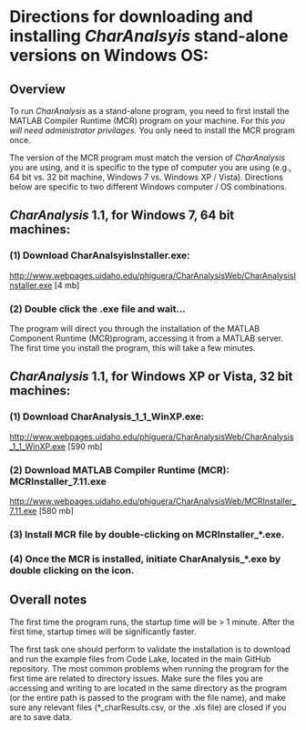 # Directions for downloading and installing _CharAnalsyis_ stand-alone versions on Windows OS:

## Overview

To run _CharAnalysis_ as a stand-alone program, you need to first install the MATLAB Compiler Runtime (MCR) program on your machine. For this *you will need administrator privilages.* You only need to install the MCR program once. 

The version of the MCR program must match the version of _CharAnalysis_ you are using, and it is specific to 
the type of computer you are using (e.g., 64 bit vs. 32 bit machine, Windows 7 vs. Windows XP / Vista). Directions below are specific to two different Windows computer / OS combinations. 

## _CharAnalysis_ 1.1, for Windows 7, 64 bit machines:

### (1) Download CharAnalsyisInstaller.exe:

http://www.webpages.uidaho.edu/phiguera/CharAnalysisWeb/CharAnalysisInstaller.exe [4 mb]

### (2) Double click the .exe file and wait...

The program will direct you through the installation of the MATLAB Component Runtime (MCR)program, accessing it from a MATLAB server. The first time you install the program, this will take a few minutes. 

## _CharAnalysis_ 1.1, for Windows XP or Vista, 32 bit machines: 

### (1) Download CharAnalysis_1_1_WinXP.exe:
http://www.webpages.uidaho.edu/phiguera/CharAnalysisWeb/CharAnalysis_1_1_WinXP.exe [590 mb]

### (2) Download MATLAB Compiler Runtime (MCR): MCRInstaller_7.11.exe

http://www.webpages.uidaho.edu/phiguera/CharAnalysisWeb/MCRInstaller_7.11.exe [580 mb]

### (3) Install MCR file by double-clicking on MCRInstaller_*.exe.


### (4) Once the MCR is installed, initiate CharAnalysis_*.exe by double clicking on the icon. 

## Overall notes

The first time the program runs, the startup time will be > 1 minute. After the first time, startup times will be significantly faster. 

The first task one should perform to validate the installation is to download and run the example files from Code Lake, located in the main GitHub repository. The most common problems when running the program for the first time are related to directory issues. Make sure the files you are accessing and writing to are located in the same directory as the program (or the entire path is passed to the program with the file name), and make sure any relevant files (*_charResults.csv, or the .xls file) are closed if you are to save data. 






